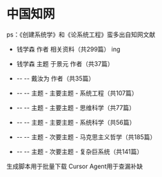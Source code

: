 # 中国知网

ps：《创建系统学》和《论系统工程》蛮多出自知网文献

- 钱学森 作者 相关资料（共299篇） ing

- 钱学森 主题 于景元 作者（共37篇）
- --      --  戴汝为 作者（共35篇）

- --      --  主题 - 主要主题 - 系统工程（共107篇）
- --      --  主题 - 主要主题 - 思维科学（共77篇）
- --      --  主题 - 主要主题 - 系统科学（共56篇）

- --      --  主题 - 次要主题 - 马克思主义哲学（共185篇）
- --      --  主题 - 次要主题 - 复杂巨系统（共141篇）


生成脚本用于批量下载
Cursor Agent用于查漏补缺